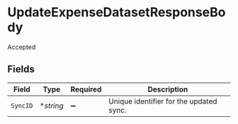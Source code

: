 # UpdateExpenseDatasetResponseBody

Accepted


## Fields

| Field                                   | Type                                    | Required                                | Description                             |
| --------------------------------------- | --------------------------------------- | --------------------------------------- | --------------------------------------- |
| `SyncID`                                | **string*                               | :heavy_minus_sign:                      | Unique identifier for the updated sync. |